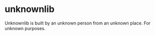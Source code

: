 # unknownlib

Unknownlib is built by an unknown person from an unknown place. For unknown purposes.
